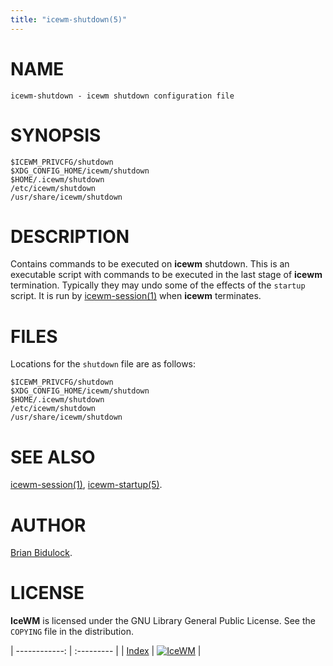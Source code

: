 ```yaml
---
title: "icewm-shutdown(5)"
---
```

# NAME

    icewm-shutdown - icewm shutdown configuration file

# SYNOPSIS

    $ICEWM_PRIVCFG/shutdown
    $XDG_CONFIG_HOME/icewm/shutdown
    $HOME/.icewm/shutdown
    /etc/icewm/shutdown
    /usr/share/icewm/shutdown

# DESCRIPTION

Contains commands to be executed on **icewm** shutdown.  This is an
executable script with commands to be executed in the last stage of
**icewm** termination.  Typically they may undo some of the effects of
the `startup` script.  It is run by [icewm-session(1)](icewm-session) when **icewm**
terminates.

# FILES

Locations for the `shutdown` file are as follows:

    $ICEWM_PRIVCFG/shutdown
    $XDG_CONFIG_HOME/icewm/shutdown
    $HOME/.icewm/shutdown
    /etc/icewm/shutdown
    /usr/share/icewm/shutdown

# SEE ALSO

[icewm-session(1)](icewm-session),
[icewm-startup(5)](icewm-startup).

# AUTHOR

[Brian Bidulock](mailto:bidulock@openss7.org).

# LICENSE

**IceWM** is licensed under the GNU Library General Public License.
See the `COPYING` file in the distribution.

| ------------: | :--------- |
| [Index](/man) | [![IceWM](/images/logom.jpg "ice-wm.org")](https://ice-wm.org "ice-wm.org") |
